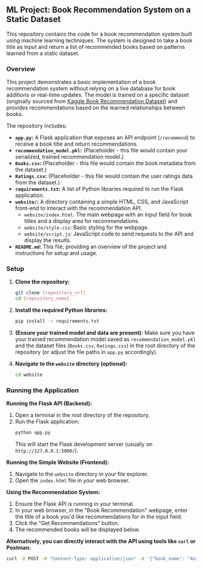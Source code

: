 ## ML Project: Book Recommendation System on a Static Dataset

This repository contains the code for a book recommendation system built using machine learning techniques. The system is designed to take a book title as input and return a list of recommended books based on patterns learned from a static dataset.

### Overview

This project demonstrates a basic implementation of a book recommendation system without relying on a live database for book additions or real-time updates. The model is trained on a specific dataset (originally sourced from [Kaggle Book Recommendation Dataset](https://www.kaggle.com/datasets/arashnic/book-recommendation-dataset?select=Ratings.csv)) and provides recommendations based on the learned relationships between books.

The repository includes:

- **`app.py`:** A Flask application that exposes an API endpoint (`/recommend`) to receive a book title and return recommendations.
- **`recommendation_model.pkl`:** (Placeholder - this file would contain your serialized, trained recommendation model.)
- **`Books.csv`:** (Placeholder - this file would contain the book metadata from the dataset.)
- **`Ratings.csv`:** (Placeholder - this file would contain the user ratings data from the dataset.)
- **`requirements.txt`:** A list of Python libraries required to run the Flask application.
- **`website/`:** A directory containing a simple HTML, CSS, and JavaScript front-end to interact with the recommendation API.
  - `website/index.html`: The main webpage with an input field for book titles and a display area for recommendations.
  - `website/style.css`: Basic styling for the webpage.
  - `website/script.js`: JavaScript code to send requests to the API and display the results.
- **`README.md`:** This file, providing an overview of the project and instructions for setup and usage.

### Setup

1.  **Clone the repository:**

    ```bash
    git clone [repository_url]
    cd [repository_name]
    ```

2.  **Install the required Python libraries:**

    ```bash
    pip install -r requirements.txt
    ```

3.  **(Ensure your trained model and data are present):**
    Make sure you have your trained recommendation model saved as `recommendation_model.pkl` and the dataset files (`Books.csv`, `Ratings.csv`) in the root directory of the repository (or adjust the file paths in `app.py` accordingly).

4.  **Navigate to the `website` directory (optional):**
    ```bash
    cd website
    ```

### Running the Application

**Running the Flask API (Backend):**

1.  Open a terminal in the root directory of the repository.
2.  Run the Flask application:
    ```bash
    python app.py
    ```
    This will start the Flask development server (usually on `http://127.0.0.1:5000/`).

**Running the Simple Website (Frontend):**

1.  Navigate to the `website` directory in your file explorer.
2.  Open the `index.html` file in your web browser.

**Using the Recommendation System:**

1.  Ensure the Flask API is running in your terminal.
2.  In your web browser, in the "Book Recommendation" webpage, enter the title of a book you'd like recommendations for in the input field.
3.  Click the "Get Recommendations" button.
4.  The recommended books will be displayed below.

**Alternatively, you can directly interact with the API using tools like `curl` or Postman:**

```bash
curl -X POST -H "Content-Type: application/json" -d '{"book_name": "Animal Farm"}' [http://127.0.0.1:5000/recommend](http://127.0.0.1:5000/recommend)
```

